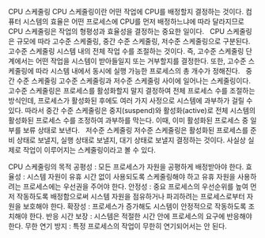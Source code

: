 CPU 스케줄링
CPU 스케줄링이란 어떤 작업에 CPU를 배정할지 결정하는 것이다. 컴퓨터 시스템의 효율은 어떤 프로세스에 CPU를 먼저 배정하느냐에 따라 달라지므로 CPU 스케줄링은 작업의 형평성과 효율성을 결정하는 중요한 일이다.
 
CPU 스케줄링은 규모에 따라 고수준 스케줄링, 중간 수준 스케줄링, 저수준 스케줄링으로 구분된다.
 
고수준 스케줄링
시스템 내의 전체 작업 수를 조절하는 것이다. 즉, 고수준 스케줄링 단계에서는 어떤 작업을 시스템이 받아들일지 또는 거부할지를 결정한다. 또한, 고수준 스케줄링에 따라 시스템 내에서 동시에 실행 가능한 프로세스의 총 개수가 정해진다.
 
중간 수준 스케줄링
고수준 스케줄링과 저수준 스케줄링 사이에 일어나는 스케줄링이다. 고수준 스케줄링은 프로세스를 활성화할지 말지 결정하여 전체 프로세스 수를 조절하는 방식인데, 프로세스가 활성화된 후에도 여러 가지 사정으로 시스템에 과부하가 걸릴 수 있다. 따라서 중간 수준 스케줄링은 중지(suspend)와 활성화(active)로 전체 시스템의 활성화된 프로세스 수를 조정하여 과부하를 막는다. 이때, 이미 활성화된 프로세스 중 일부를 보류 상태로 보낸다.
 
저수준 스케줄링
저수준 스케줄링은 활성화된 프로세스를 준비 상태로 보낼지, 실행 상태로 보낼지, 대기 상태로 보낼지 결정하는 것이다. 사실상 실제로 작업이 이루어지는 스케줄링이라고 볼 수 있다.

CPU 스케줄링의 목적
공평성 : 모든 프로세스가 자원을 공평하게 배정받아야 한다.
효율성 : 시스템 자원이 유휴 시간 없이 사용되도록 스케줄링해야 하고 유휴 자원을 사용하려는 프로세스에는 우선권을 주어야 한다.
안정성 : 중요 프로세스의 우선순위를 높여 먼저 작동하도록 배정함으로써 시스템 자원을 점유하거나 파괴하려는 프로세스로부터 자원을 보호해야 한다.
확장성 : 프로세스가 증가해도 시스템이 안정적으로 작동하도록 조치해야 한다.
반응 시간 보장 : 시스템은 적절한 시간 안에 프로세스의 요구에 반응해야 한다.
무한 연기 방지 : 특정 프로세스의 작업이 무한히 연기되어서는 안 된다.
